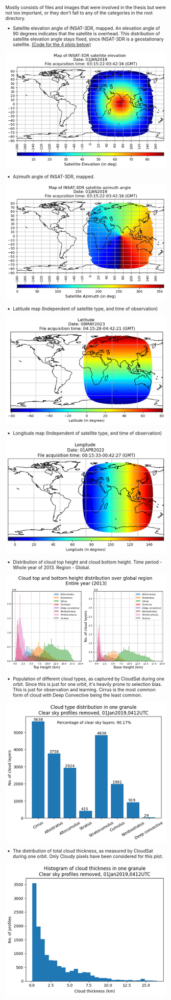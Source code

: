 Mostly consists of files and images that were involved in the thesis but were not too important, or they don't fall to any of the categories in the root directory.

- Satellite elevation angle of INSAT-3DR, mapped. An elevation angle of 90 degrees indicates that the satellite is overhead. This distribution of satellite elevation angle stays fixed, since INSAT-3DR is a geostationary satellite.  [(Code for the 4 plots below)](https://github.com/DebasishDhal/Thesis_Repository/blob/main/results/INSAT-3DR%20only/codes/lat_lon_elevation_azimuth_angle_plot.py)
<p align= "center">
  <img src="insat3dr_satellite_elevation_angle.png" alt="">
</p>

- Azimuth angle of INSAT-3DR, mapped.
<p align= "center">
  <img src="insat3dr_satellite_azimuth_angle.png" alt="">
</p>

- Latitude map (Independent of satellite type, and time of observation)
<p align= "center">
  <img src="images/latitude_map_new.png" alt="">
</p>

- Longitude map (Independent of satellite type, and time of observation)
  
<p align="center">
  <img src="images/longitude_map.png" alt="">
</p>

  
- Distribution of cloud top height and cloud bottom height. Time period - Whole year of 2013. Region - Global.

<p align= "center">
  <img src="image.png" alt="">
</p>

- Population of different cloud types, as captured by CloudSat during one orbit. Since this is just for one orbit, it's heavily prone to selection bias. This is just for observation and learning. Cirrus is the most common form of cloud with Deep Convective being the least common.

<p align= "center">
  <img src="images/cloud_type_population_bargraph.png" alt="">
</p>

- The distribution of total cloud thickness, as measured by CloudSat during one orbit. Only Cloudy pixels have been considered for this plot. 
<p align= "center">
  <img src="images/cloud_total_thickness_distribution_oneorbit.png" alt="">
</p>
